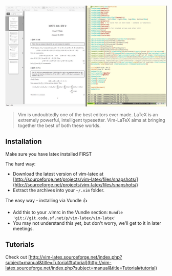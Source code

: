 ![img](../images/vim-latex1.JPG)

> Vim is undoubtedly one of the best editors ever made. LaTeX is an extremely powerful, intelligent typesetter. Vim-LaTeX aims at bringing together the best of both these worlds.

## Installation

Make sure you have latex installed FIRST

The hard way:
- Download the latest version of vim-latex at [http://sourceforge.net/projects/vim-latex/files/snapshots/](http://sourceforge.net/projects/vim-latex/files/snapshots/)
- Extract the archives into your ```~/.vim``` folder.

The easy way - installing via Vundle :thumbsup:
- Add this to your .vimrc in the Vundle section: ```Bundle 'git://git.code.sf.net/p/vim-latex/vim-latex'```
- You may not understand this yet, but don't worry, we'll get to it in later meetings.

## Tutorials

Check out [http://vim-latex.sourceforge.net/index.php?subject=manual&title=Tutorial#tutorial](http://vim-latex.sourceforge.net/index.php?subject=manual&title=Tutorial#tutorial)
